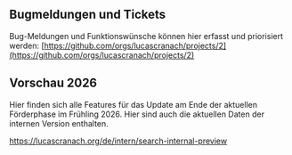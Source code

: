 ## Bugmeldungen und Tickets
Bug-Meldungen und Funktionswünsche können hier erfasst und priorisiert werden:
[https://github.com/orgs/lucascranach/projects/2](https://github.com/orgs/lucascranach/projects/2)


## Vorschau 2026
Hier finden sich alle Features für das Update am Ende der aktuellen Förderphase im Frühling 2026. Hier sind auch die aktuellen Daten der internen Version enthalten.

https://lucascranach.org/de/intern/search-internal-preview
